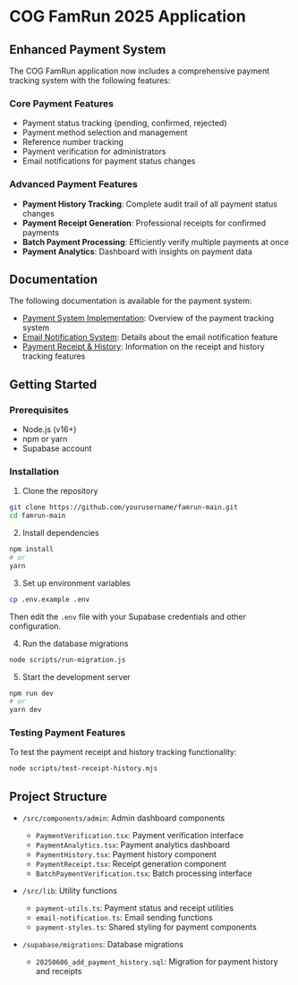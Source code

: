 # COG FamRun 2025 Application

## Enhanced Payment System

The COG FamRun application now includes a comprehensive payment tracking system with the following features:

### Core Payment Features
- Payment status tracking (pending, confirmed, rejected)
- Payment method selection and management
- Reference number tracking
- Payment verification for administrators
- Email notifications for payment status changes

### Advanced Payment Features
- **Payment History Tracking**: Complete audit trail of all payment status changes
- **Payment Receipt Generation**: Professional receipts for confirmed payments
- **Batch Payment Processing**: Efficiently verify multiple payments at once
- **Payment Analytics**: Dashboard with insights on payment data

## Documentation

The following documentation is available for the payment system:

- [Payment System Implementation](./PAYMENT-SYSTEM-IMPLEMENTATION.md): Overview of the payment tracking system
- [Email Notification System](./EMAIL-NOTIFICATION-SYSTEM.md): Details about the email notification feature
- [Payment Receipt & History](./PAYMENT-RECEIPT-HISTORY.md): Information on the receipt and history tracking features

## Getting Started

### Prerequisites
- Node.js (v16+)
- npm or yarn
- Supabase account

### Installation

1. Clone the repository
```bash
git clone https://github.com/yourusername/famrun-main.git
cd famrun-main
```

2. Install dependencies
```bash
npm install
# or
yarn
```

3. Set up environment variables
```bash
cp .env.example .env
```
Then edit the `.env` file with your Supabase credentials and other configuration.

4. Run the database migrations
```bash
node scripts/run-migration.js
```

5. Start the development server
```bash
npm run dev
# or
yarn dev
```

### Testing Payment Features

To test the payment receipt and history tracking functionality:

```bash
node scripts/test-receipt-history.mjs
```

## Project Structure

- `/src/components/admin`: Admin dashboard components
  - `PaymentVerification.tsx`: Payment verification interface
  - `PaymentAnalytics.tsx`: Payment analytics dashboard
  - `PaymentHistory.tsx`: Payment history component
  - `PaymentReceipt.tsx`: Receipt generation component
  - `BatchPaymentVerification.tsx`: Batch processing interface
  
- `/src/lib`: Utility functions
  - `payment-utils.ts`: Payment status and receipt utilities
  - `email-notification.ts`: Email sending functions
  - `payment-styles.ts`: Shared styling for payment components

- `/supabase/migrations`: Database migrations
  - `20250606_add_payment_history.sql`: Migration for payment history and receipts
